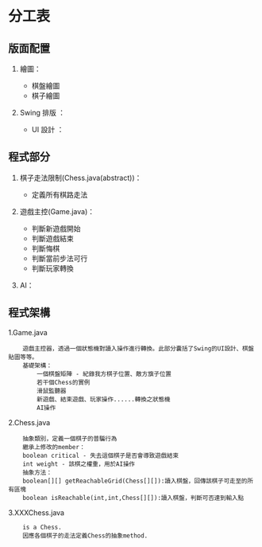 分工表
===========

版面配置
-----------

1. 繪圖：

	* 棋盤繪圖
	* 棋子繪圖

2. Swing 排版 ：

	* UI 設計 ：

程式部分
-----------

1. 棋子走法限制(Chess.java(abstract))：

	* 定義所有棋路走法

2. 遊戲主控(Game.java)：

	* 判斷新遊戲開始
	* 判斷遊戲結束
	* 判斷悔棋
	* 判斷當前步法可行
	* 判斷玩家轉換

3. AI：

程式架構
-----------

1.Game.java

		遊戲主控器，透過一個狀態機對讀入操作進行轉換。此部分囊括了Swing的UI設計、棋盤貼圖等等。
		基礎架構：
			一個棋盤矩陣 - 紀錄我方棋子位置、敵方旗子位置
			若干個Chess的實例
			滑鼠監聽器
			新遊戲、結束遊戲、玩家操作......轉換之狀態機
			AI操作

2.Chess.java

		抽象類別，定義一個棋子的普騙行為
		繼承上修改的member：
		boolean critical - 失去這個棋子是否會導致遊戲結束
		int weight - 該棋之權重，用於AI操作
		抽象方法：
		boolean[][] getReachableGrid(Chess[][]):讀入棋盤，回傳該棋子可走至的所有區塊
		boolean isReachable(int,int,Chess[][]):讀入棋盤，判斷可否達到輸入點

3.XXXChess.java

		is a Chess.
		因應各個棋子的走法定義Chess的抽象method.
